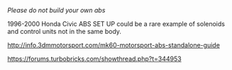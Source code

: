 _Please do not build your own abs_

1996-2000 Honda Civic ABS SET UP could be a rare example of solenoids and control units not in the same body.


http://info.3dmmotorsport.com/mk60-motorsport-abs-standalone-guide

https://forums.turbobricks.com/showthread.php?t=344953